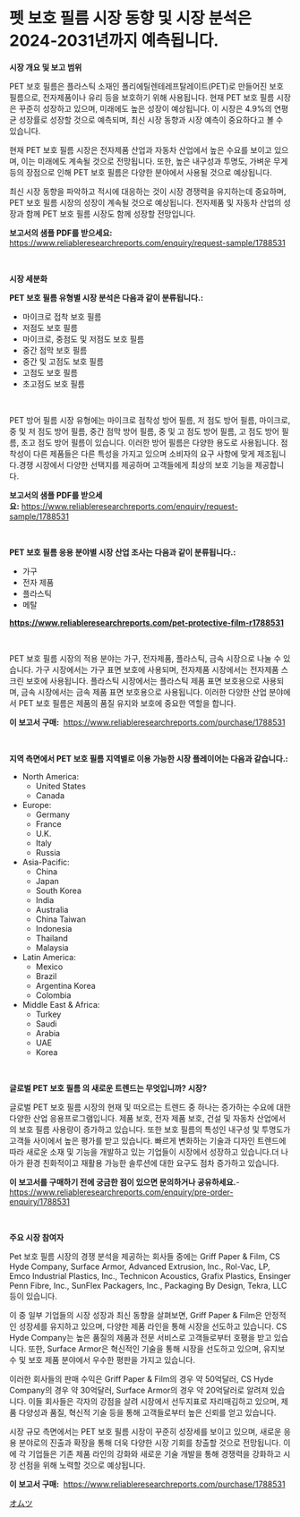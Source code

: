 <p><h1>펫 보호 필름 시장 동향 및 시장 분석은 2024-2031년까지 예측됩니다.</h1></p><p><strong>시장 개요 및 보고 범위</strong></p>
<p><p>PET 보호 필름은 플라스틱 소재인 폴리에틸렌테레프탈레이트(PET)로 만들어진 보호 필름으로, 전자제품이나 유리 등을 보호하기 위해 사용됩니다. 현재 PET 보호 필름 시장은 꾸준히 성장하고 있으며, 미래에도 높은 성장이 예상됩니다. 이 시장은 4.9%의 연평균 성장률로 성장할 것으로 예측되며, 최신 시장 동향과 시장 예측이 중요하다고 볼 수 있습니다.</p><p>현재 PET 보호 필름 시장은 전자제품 산업과 자동차 산업에서 높은 수요를 보이고 있으며, 이는 미래에도 계속될 것으로 전망됩니다. 또한, 높은 내구성과 투명도, 가벼운 무게 등의 장점으로 인해 PET 보호 필름은 다양한 분야에서 사용될 것으로 예상됩니다.</p><p>최신 시장 동향을 파악하고 적시에 대응하는 것이 시장 경쟁력을 유지하는데 중요하며, PET 보호 필름 시장의 성장이 계속될 것으로 예상됩니다. 전자제품 및 자동차 산업의 성장과 함께 PET 보호 필름 시장도 함께 성장할 전망입니다.</p></p>
<p><strong>보고서의 샘플 PDF를 받으세요:</strong> <a href="https://www.reliableresearchreports.com/enquiry/request-sample/1788531">https://www.reliableresearchreports.com/enquiry/request-sample/1788531</a></p>
<p>&nbsp;</p>
<p><strong>시장 세분화</strong></p>
<p><strong>PET 보호 필름 유형별 시장 분석은 다음과 같이 분류됩니다.:</strong></p>
<p><ul><li>마이크로 접착 보호 필름</li><li>저점도 보호 필름</li><li>마이크로, 중점도 및 저점도 보호 필름</li><li>중간 점막 보호 필름</li><li>중간 및 고점도 보호 필름</li><li>고점도 보호 필름</li><li>초고점도 보호 필름</li></ul></p>
<p>&nbsp;</p>
<p><p>PET 방어 필름 시장 유형에는 마이크로 점착성 방어 필름, 저 점도 방어 필름, 마이크로, 중 및 저 점도 방어 필름, 중간 점막 방어 필름, 중 및 고 점도 방어 필름, 고 점도 방어 필름, 초고 점도 방어 필름이 있습니다. 이러한 방어 필름은 다양한 용도로 사용됩니다. 점착성이 다른 제품들은 다른 특성을 가지고 있으며 소비자의 요구 사항에 맞게 제조됩니다.경쟁 시장에서 다양한 선택지를 제공하며 고객들에게 최상의 보호 기능을 제공합니다.</p></p>
<p><strong>보고서의 샘플 PDF를 받으세요:</strong>&nbsp;<a href="https://www.reliableresearchreports.com/enquiry/request-sample/1788531">https://www.reliableresearchreports.com/enquiry/request-sample/1788531</a></p>
<p>&nbsp;</p>
<p><strong> PET 보호 필름 응용 분야별 시장 산업 조사는 다음과 같이 분류됩니다.:</strong></p>
<p><ul><li>가구</li><li>전자 제품</li><li>플라스틱</li><li>메탈</li></ul></p>
<p><strong><a href="https://www.reliableresearchreports.com/pet-protective-film-r1788531">https://www.reliableresearchreports.com/pet-protective-film-r1788531</a></strong></p>
<p>&nbsp;</p>
<p><p>PET 보호 필름 시장의 적용 분야는 가구, 전자제품, 플라스틱, 금속 시장으로 나눌 수 있습니다. 가구 시장에서는 가구 표면 보호에 사용되며, 전자제품 시장에서는 전자제품 스크린 보호에 사용됩니다. 플라스틱 시장에서는 플라스틱 제품 표면 보호용으로 사용되며, 금속 시장에서는 금속 제품 표면 보호용으로 사용됩니다. 이러한 다양한 산업 분야에서 PET 보호 필름은 제품의 품질 유지와 보호에 중요한 역할을 합니다.</p></p>
<p><strong>이 보고서 구매:</strong>&nbsp; <a href="https://www.reliableresearchreports.com/purchase/1788531">https://www.reliableresearchreports.com/purchase/1788531</a></p>
<p>&nbsp;</p>
<p><strong>지역 측면에서 PET 보호 필름 지역별로 이용 가능한 시장 플레이어는 다음과 같습니다.:</strong></p>
<p><ul>
    <li>
        North America:
        <ul>
            <li>United States</li>
            <li>Canada</li>
        </ul>
    </li>
    <li>
        Europe:
        <ul>
            <li>Germany</li>
            <li>France</li>
            <li>U.K.</li>
            <li>Italy</li>
            <li>Russia</li>
        </ul>
    </li>
    <li>
        Asia-Pacific:
        <ul>
            <li>China</li>
            <li>Japan</li>
            <li>South Korea</li>
            <li>India</li>
            <li>Australia</li>
            <li>China Taiwan</li>
            <li>Indonesia</li>
            <li>Thailand</li>
            <li>Malaysia</li>
        </ul>
    </li>
    <li>
        Latin America:
        <ul>
            <li>Mexico</li>
            <li>Brazil</li>
            <li>Argentina Korea</li>
            <li>Colombia</li>
        </ul>
    </li>
    <li>
        Middle East & Africa:
        <ul>
            <li>Turkey</li>
            <li>Saudi</li>
            <li>Arabia</li>
            <li>UAE</li>
            <li>Korea</li>
        </ul>
    </li>
    </ul></p>
<p>&nbsp;</p>
<p><strong>글로벌 PET 보호 필름 의 새로운 트렌드는 무엇입니까? 시장?</strong></p>
<p><p>글로벌 PET 보호 필름 시장의 현재 및 떠오르는 트렌드 중 하나는 증가하는 수요에 대한 다양한 산업 응용프로그램입니다. 제품 보호, 전자 제품 보호, 건설 및 자동차 산업에서의 보호 필름 사용량이 증가하고 있습니다. 또한 보호 필름의 특성인 내구성 및 투명도가 고객들 사이에서 높은 평가를 받고 있습니다. 빠르게 변화하는 기술과 디자인 트렌드에 따라 새로운 소재 및 기능을 개발하고 있는 기업들이 시장에서 성장하고 있습니다.더 나아가 환경 친화적이고 재활용 가능한 솔루션에 대한 요구도 점차 증가하고 있습니다.</p></p>
<p><strong>이 보고서를 구매하기 전에 궁금한 점이 있으면 문의하거나 공유하세요.</strong>- <a href="https://www.reliableresearchreports.com/enquiry/pre-order-enquiry/1788531">https://www.reliableresearchreports.com/enquiry/pre-order-enquiry/1788531</a></p>
<p>&nbsp;</p>
<p><strong>주요 시장 참여자</strong></p>
<p><p>Pet 보호 필름 시장의 경쟁 분석을 제공하는 회사들 중에는 Griff Paper & Film, CS Hyde Company, Surface Armor, Advanced Extrusion, Inc., Rol-Vac, LP, Emco Industrial Plastics, Inc., Technicon Acoustics, Grafix Plastics, Ensinger Penn Fibre, Inc., SunFlex Packagers, Inc., Packaging By Design, Tekra, LLC 등이 있습니다.</p><p>이 중 일부 기업들의 시장 성장과 최신 동향을 살펴보면, Griff Paper & Film은 안정적인 성장세를 유지하고 있으며, 다양한 제품 라인을 통해 시장을 선도하고 있습니다. CS Hyde Company는 높은 품질의 제품과 전문 서비스로 고객들로부터 호평을 받고 있습니다. 또한, Surface Armor은 혁신적인 기술을 통해 시장을 선도하고 있으며, 유지보수 및 보호 제품 분야에서 우수한 평판을 가지고 있습니다.</p><p>이러한 회사들의 판매 수익은 Griff Paper & Film의 경우 약 50억달러, CS Hyde Company의 경우 약 30억달러, Surface Armor의 경우 약 20억달러로 알려져 있습니다. 이들 회사들은 각자의 강점을 살려 시장에서 선두지표로 자리매김하고 있으며, 제품 다양성과 품질, 혁신적 기술 등을 통해 고객들로부터 높은 신뢰를 얻고 있습니다.</p><p>시장 규모 측면에서는 PET 보호 필름 시장이 꾸준히 성장세를 보이고 있으며, 새로운 응용 분야로의 진출과 확장을 통해 더욱 다양한 시장 기회를 창출할 것으로 전망됩니다. 이에 각 기업들은 기존 제품 라인의 강화와 새로운 기술 개발을 통해 경쟁력을 강화하고 시장 선점을 위해 노력할 것으로 예상됩니다.</p></p>
<p><strong>이 보고서 구매:</strong>&nbsp;&nbsp;<a href="https://www.reliableresearchreports.com/purchase/1788531">https://www.reliableresearchreports.com/purchase/1788531</a></p>
<p><p><a href="https://github.com/xnljig2898992/Market-Research-Report-List-1/blob/main/912924728796.md">オムツ</a></p></p>